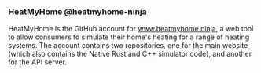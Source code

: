 ### HeatMyHome @heatmyhome-ninja
HeatMyHome is the GitHub account for www.heatmyhome.ninja, a web tool to allow consumers to simulate their home's heating for a range of heating systems. The account contains two repositories, one for the main website (which also contains the Native Rust and C++ simulator code), and another for the API server.

<!---
heatmyhome-ninja/heatmyhome-ninja is a ✨ special ✨ repository because its `README.md` (this file) appears on your GitHub profile.
You can click the Preview link to take a look at your changes.
--->
